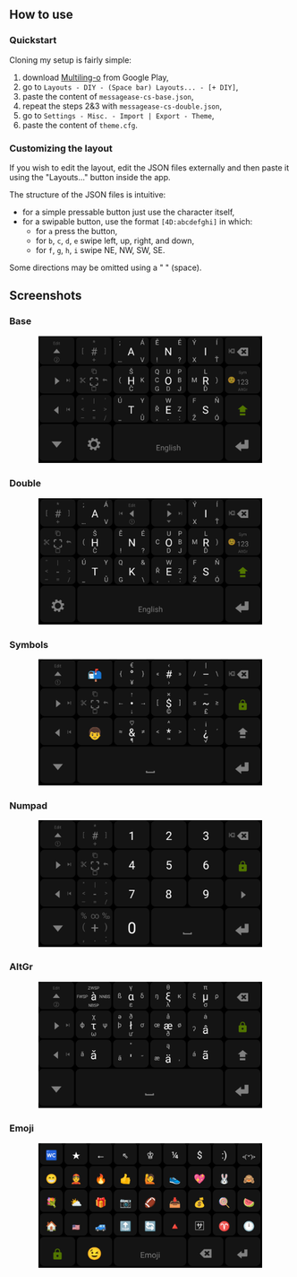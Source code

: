 ## How to use

### Quickstart
Cloning my setup is fairly simple:
1. download [Multiling-o](https://play.google.com/store/apps/details?id=kl.ime.oh&hl=en&gl=US) from Google Play,
2. go to `Layouts - DIY - (Space bar) Layouts... - [+ DIY]`,
3. paste the content of `messagease-cs-base.json`,
3. repeat the steps 2&3 with `messagease-cs-double.json`,
4. go to `Settings - Misc. - Import | Export - Theme`,
5. paste the content of `theme.cfg`.


### Customizing the layout
If you wish to edit the layout, edit the JSON files externally and then paste it using the "Layouts..." button inside the app.

The structure of the JSON files is intuitive:
- for a simple pressable button just use the character itself,
- for a swipable button, use the format `[4D:abcdefghi]` in which:
  - for `a` press the button,
  - for `b`, `c`, `d`, `e` swipe left, up, right, and down,
  - for `f`, `g`, `h`, `i` swipe NE, NW, SW, SE.

Some directions may be omitted using a " " (space).

## Screenshots

### Base
<p align="center">
  <img src="img/base.png" width=400px />
</p>

### Double
<p align="center">
  <img src="img/double.png" width=400px />
</p>

### Symbols
<p align="center">
  <img src="img/sym.png" width=400px />
</p>

### Numpad

<p align="center">
  <img src="img/num.png" width=400px />
</p>

### AltGr

<p align="center">
  <img src="img/altgr.png" width=400px />
</p>

### Emoji
<p align="center">
  <img src="img/emoji.png" width=400px />
</p>